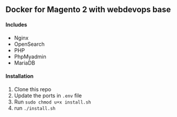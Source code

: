 ## Docker for Magento 2 with webdevops base

#### Includes
* Nginx
* OpenSearch
* PHP
* PhpMyadmin
* MariaDB

#### Installation
1. Clone this repo
2. Update the ports in `.env` file
3. Run `sudo chmod u+x install.sh`
4. run `./install.sh`
